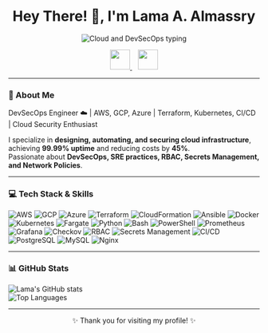 
<div align="center">

# Hey There! 👋, I'm Lama A. Almassry  

<p align="center">
  <img src="https://readme-typing-svg.herokuapp.com?font=Fira+Code&size=60&pause=1000&center=true&vCenter=true&width=1000&lines=☁️+Cloud☁️|and|DevSecOps|Engineer&color=FF0000|FF7F00|FFFF00|00FF00" alt="Cloud and DevSecOps typing"/>
</p>


<a href="https://linkedin.com/in/lama-almassry">
  <img src="https://img.shields.io/badge/LinkedIn-0077B5?style=for-the-badge&logo=linkedin&logoColor=white" height="40"/>
</a>
&nbsp;&nbsp;
<a href="https://medium.com/@massrylama">
  <img src="https://img.shields.io/badge/Medium-000000?style=for-the-badge&logo=medium&logoColor=white" height="40"/>
</a>

</div>


---

### 💫 About Me
DevSecOps Engineer ☁️ | AWS, GCP, Azure | Terraform, Kubernetes, CI/CD | Cloud Security Enthusiast  

I specialize in **designing, automating, and securing cloud infrastructure**, achieving **99.99% uptime** and reducing costs by **45%**.  
Passionate about **DevSecOps, SRE practices, RBAC, Secrets Management, and Network Policies**.

---

### 💻 Tech Stack & Skills

![AWS](https://img.shields.io/badge/AWS-232F3E?style=for-the-badge&logo=amazon-aws&logoColor=white)
![GCP](https://img.shields.io/badge/GCP-4285F4?style=for-the-badge&logo=googlecloud&logoColor=white)
![Azure](https://img.shields.io/badge/Azure-0078D4?style=for-the-badge&logo=microsoft-azure&logoColor=white)
![Terraform](https://img.shields.io/badge/Terraform-7B42BC?style=for-the-badge&logo=terraform&logoColor=white)
![CloudFormation](https://img.shields.io/badge/CloudFormation-232F3E?style=for-the-badge&logo=amazon-aws&logoColor=white)
![Ansible](https://img.shields.io/badge/Ansible-EE0000?style=for-the-badge&logo=ansible&logoColor=white)
![Docker](https://img.shields.io/badge/Docker-2496ED?style=for-the-badge&logo=docker&logoColor=white)
![Kubernetes](https://img.shields.io/badge/Kubernetes-326CE5?style=for-the-badge&logo=kubernetes&logoColor=white)
![Fargate](https://img.shields.io/badge/Fargate-232F3E?style=for-the-badge&logo=amazon-aws&logoColor=white)
![Python](https://img.shields.io/badge/Python-3776AB?style=for-the-badge&logo=python&logoColor=white)
![Bash](https://img.shields.io/badge/Bash-4EAA25?style=for-the-badge&logo=gnu-bash&logoColor=white)
![PowerShell](https://img.shields.io/badge/PowerShell-012456?style=for-the-badge&logo=powershell&logoColor=white)
![Prometheus](https://img.shields.io/badge/Prometheus-E6522C?style=for-the-badge&logo=prometheus&logoColor=white)
![Grafana](https://img.shields.io/badge/Grafana-F46800?style=for-the-badge&logo=grafana&logoColor=white)
![Checkov](https://img.shields.io/badge/Checkov-232F3E?style=for-the-badge&logo=terraform&logoColor=white)
![RBAC](https://img.shields.io/badge/RBAC-232F3E?style=for-the-badge&logo=security&logoColor=white)
![Secrets Management](https://img.shields.io/badge/Secrets-232F3E?style=for-the-badge&logo=hashicorp-vault&logoColor=white)
![CI/CD](https://img.shields.io/badge/CI/CD-000000?style=for-the-badge&logo=github&logoColor=white)
![PostgreSQL](https://img.shields.io/badge/PostgreSQL-316192?style=for-the-badge&logo=postgresql&logoColor=white)
![MySQL](https://img.shields.io/badge/MySQL-4479A1?style=for-the-badge&logo=mysql&logoColor=white)
![Nginx](https://img.shields.io/badge/Nginx-009639?style=for-the-badge&logo=nginx&logoColor=white)

---

### 📊 GitHub Stats
![Lama's GitHub stats](https://github-readme-stats.vercel.app/api?username=LamaAlmassry&show_icons=true&theme=radical&count_private=true&include_all_commits=true)  
![Top Languages](https://github-readme-stats.vercel.app/api/top-langs/?username=LamaAlmassry&layout=compact&theme=radical&langs_count=10)

---

<div align="center">
  <p>✨ Thank you for visiting my profile! ✨</p>
</div>

